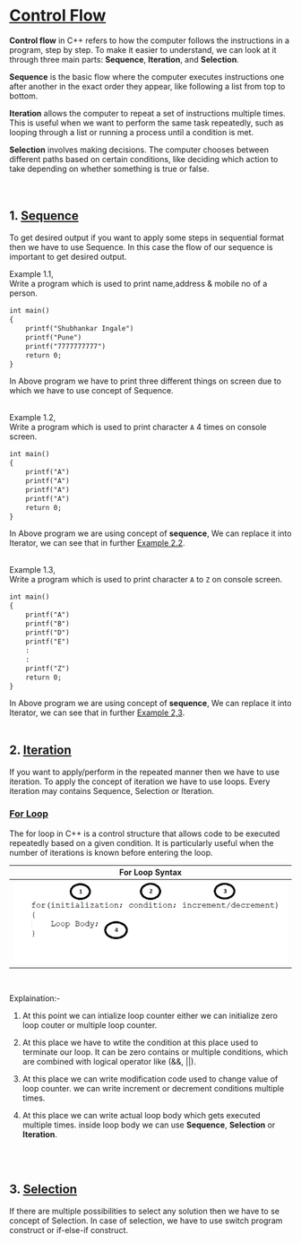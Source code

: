 # [Control Flow](#control-flow)
**Control flow** in C++ refers to how the computer follows the instructions in a program, step by step. To make it easier to understand, we can look at it through three main parts: **Sequence**, **Iteration**, and **Selection**.<br>

**Sequence** is the basic flow where the computer executes instructions one after another in the exact order they appear, like following a list from top to bottom.<br>

**Iteration** allows the computer to repeat a set of instructions multiple times. This is useful when we want to perform the same task repeatedly, such as looping through a list or running a process until a condition is met.<br>

**Selection** involves making decisions. The computer chooses between different paths based on certain conditions, like deciding which action to take depending on whether something is true or false.<br>
<br>
<br>

## 1. [Sequence](#1-sequence)
To get desired output if you want to apply some steps in sequential format then we have to use Sequence. In this case the flow of our sequence is important to get desired output.<br>

Example 1.1,<br>
Write a program which is used to print name,address & mobile no of a person.

```
int main()
{
    printf("Shubhankar Ingale")
    printf("Pune")
    printf("7777777777")
    return 0;
}
```

In Above program we have to print three different things on screen due to which we have to use concept of Sequence.<br>
<br>


Example 1.2,<br>
Write a program which is used to print character `A` 4 times on console screen.

```
int main()
{
    printf("A")
    printf("A")
    printf("A")
    printf("A")
    return 0;
}
```

In Above program we are using concept of **sequence**, We can replace it into Iterator, we can see that in further [Example 2.2](). <br>
<br>

Example 1.3,<br>
Write a program which is used to print character `A` to `Z`  on console screen.

```
int main()
{
    printf("A")
    printf("B")
    printf("D")
    printf("E")
    :
    :
    printf("Z")
    return 0;
}
```

In Above program we are using concept of **sequence**, We can replace it into Iterator, we can see that in further [Example 2,3]().<br>
<br>


## 2. [Iteration](#2-iteration)
If you want to apply/perform in the repeated manner then we have to use iteration. To apply the concept of iteration we have to use loops.
Every iteration may contains Sequence, Selection or Iteration.<br>

### [For Loop](#for-loop)
The for loop in C++ is a control structure that allows code to be executed repeatedly based on a given condition. It is particularly useful when the number of iterations is known before entering the loop. 

| For Loop Syntax  |
|:--------------:|
| <img src="syntax_for_loop.png" alt="Centered Image" width="500"> |
<br>

Explaination:-<br>

 1) At this point we can intialize loop counter either we can initialize zero loop couter or multiple loop counter.<br>

 2) At this place we have to wtite the condition at this place used to terminate our loop. It can be zero contains or multiple conditions, which are combined with logical operator like (&&, ||).

 3) At this place we can write modification code used to change value of loop counter. we can write increment or decrement conditions multiple times.

4) At this place we can write actual loop body which gets executed multiple times. inside loop body we can use **Sequence**, **Selection** or **Iteration**.
<br>
<br>



## 3. [Selection](#3-selection)
If there are multiple possibilities to select any solution then we have to se concept of Selection. In case of selection, we have to use switch program construct or if-else-if construct.<br>

